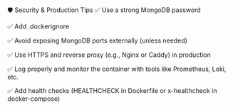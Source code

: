 🛡️ Security & Production Tips
✅ Use a strong MongoDB password

✅ Add .dockerignore

✅ Avoid exposing MongoDB ports externally (unless needed)

✅ Use HTTPS and reverse proxy (e.g., Nginx or Caddy) in production

✅ Log properly and monitor the container with tools like Prometheus, Loki, etc.

✅ Add health checks (HEALTHCHECK in Dockerfile or x-healthcheck in docker-compose)


